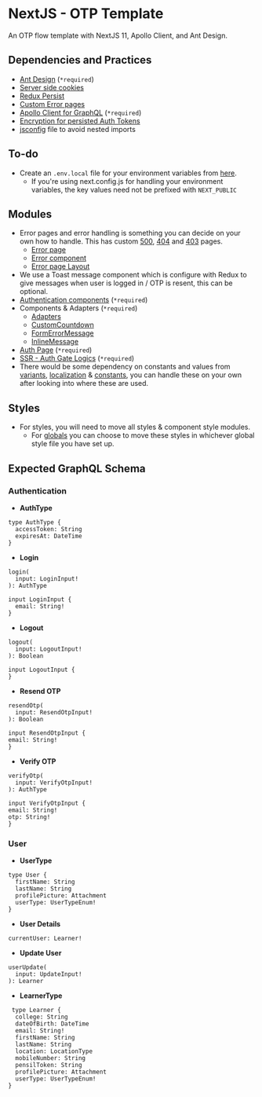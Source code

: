 # NextJS - OTP Template
An OTP flow template with NextJS 11, Apollo Client, and Ant Design.

## Dependencies and Practices

- [Ant Design](https://ant.design/) (`*required`)
- [Server side cookies](pages/api)
- [Redux Persist](utils/helpers/redux.js)
- [Custom Error pages](pages/_error.js)
- [Apollo Client for GraphQL](https://www.apollographql.com/docs/react/) (`*required`)
- [Encryption for persisted Auth Tokens](utils/helpers/security.js)
- [jsconfig](jsconfig.json) file to avoid nested imports

## To-do

- Create an `.env.local` file for your environment variables from [here](https://www.notion.so/commutatus/OTP-Template-2cf1e46c27ce4b9eb65baa30fe744122).
  - If you're using next.config.js for handling your environment variables, the key values need not be prefixed with `NEXT_PUBLIC`

## Modules

- Error pages and error handling is something you can decide on your own how to handle. This has custom [500](pages/500.js), [404](pages/404.js) and [403](pages/403.js) pages.
  - [Error page](pages/_error.js)
  - [Error component](components/ErrorPage/index.js)
  - [Error page Layout](layouts/ErrorPageLayout/index.js)
- We use a Toast message component which is configure with Redux to give messages when user is logged in / OTP is resent, this can be optional.
- [Authentication components](components/Authentication/) (`*required`)
- Components & Adapters (`*required`)
  - [Adapters](components/adaptors/)
  - [CustomCountdown](components/CustomCountdown/index.js)
  - [FormErrorMessage](components/FormErrorMessage/index.js)
  - [InlineMessage](components/InlineMessage/index.js)
- [Auth Page](pages/auth.js) (`*required`)
- [SSR - Auth Gate Logics](utils/helpers/ssr.js) (`*required`)
- There would be some dependency on constants and values from [variants](utils/variants.js), [localization](utils/localization.js) & [constants](utils/constants.js), you can handle these on your own after looking into where these are used.

## Styles

- For styles, you will need to move all styles & component style modules.
  - For [globals](styles/globals.scss) you can choose to move these styles in whichever global style file you have set up.

## Expected GraphQL Schema
### Authentication
  - **AuthType**
  ```
  type AuthType {
    accessToken: String
    expiresAt: DateTime
  }
  ```
  - **Login**
  ```
  login(
    input: LoginInput!
  ): AuthType

  input LoginInput {
    email: String!
  }
  ```
  - **Logout**
  ```
  logout(
    input: LogoutInput!
  ): Boolean

  input LogoutInput {
  }
  ```
  - **Resend OTP**
  ```
  resendOtp(
    input: ResendOtpInput!
  ): Boolean

  input ResendOtpInput {
  email: String!
  }
  ```
  - **Verify OTP**
  ```
  verifyOtp(
    input: VerifyOtpInput!
  ): AuthType

  input VerifyOtpInput {
  email: String!
  otp: String!
  }
  ```
### User
  - **UserType**
  ```
  type User {
    firstName: String
    lastName: String
    profilePicture: Attachment
    userType: UserTypeEnum!
  }
  ```
  - **User Details**
  ```
  currentUser: Learner!
  ```
  - **Update User**
  ```
  userUpdate(
    input: UpdateInput!
  ): Learner
  ```
  - **LearnerType**
  ```
   type Learner {
    college: String
    dateOfBirth: DateTime
    email: String!
    firstName: String
    lastName: String
    location: LocationType
    mobileNumber: String
    pensilToken: String
    profilePicture: Attachment
    userType: UserTypeEnum!
  }
  ```
